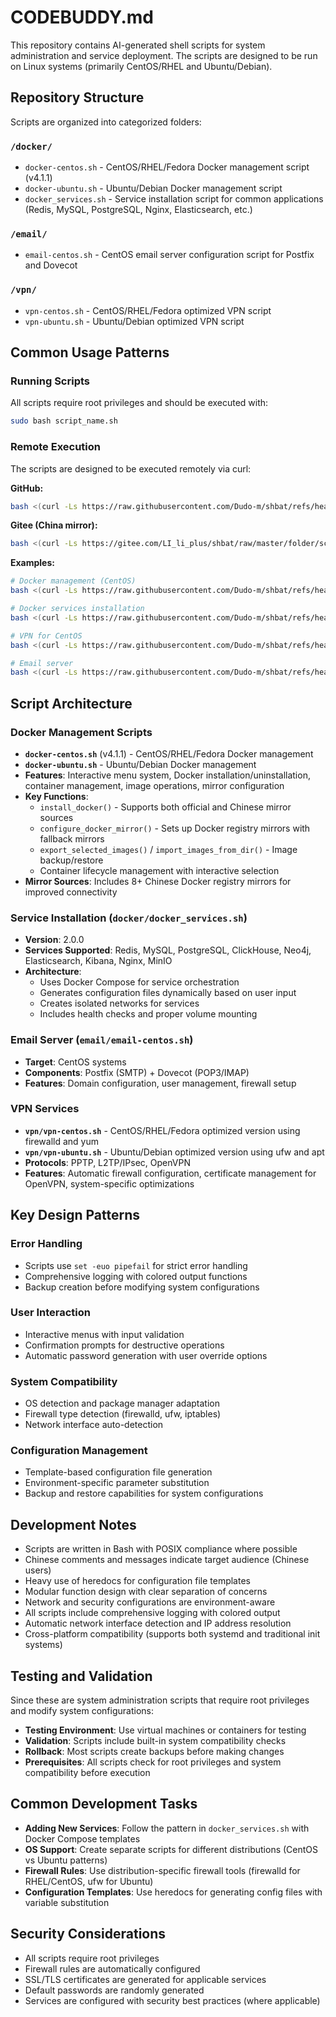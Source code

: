 # CODEBUDDY.md

This repository contains AI-generated shell scripts for system administration and service deployment. The scripts are designed to be run on Linux systems (primarily CentOS/RHEL and Ubuntu/Debian).

## Repository Structure

Scripts are organized into categorized folders:

### `/docker/`
- `docker-centos.sh` - CentOS/RHEL/Fedora Docker management script (v4.1.1)
- `docker-ubuntu.sh` - Ubuntu/Debian Docker management script  
- `docker_services.sh` - Service installation script for common applications (Redis, MySQL, PostgreSQL, Nginx, Elasticsearch, etc.)

### `/email/`
- `email-centos.sh` - CentOS email server configuration script for Postfix and Dovecot

### `/vpn/`
- `vpn-centos.sh` - CentOS/RHEL/Fedora optimized VPN script
- `vpn-ubuntu.sh` - Ubuntu/Debian optimized VPN script

## Common Usage Patterns

### Running Scripts
All scripts require root privileges and should be executed with:
```bash
sudo bash script_name.sh
```

### Remote Execution
The scripts are designed to be executed remotely via curl:

**GitHub:**
```bash
bash <(curl -Ls https://raw.githubusercontent.com/Dudo-m/shbat/refs/heads/master/folder/script_name.sh)
```

**Gitee (China mirror):**
```bash
bash <(curl -Ls https://gitee.com/LI_li_plus/shbat/raw/master/folder/script_name.sh)
```

**Examples:**
```bash
# Docker management (CentOS)
bash <(curl -Ls https://raw.githubusercontent.com/Dudo-m/shbat/refs/heads/master/docker/docker-centos.sh)

# Docker services installation
bash <(curl -Ls https://raw.githubusercontent.com/Dudo-m/shbat/refs/heads/master/docker/docker_services.sh)

# VPN for CentOS
bash <(curl -Ls https://raw.githubusercontent.com/Dudo-m/shbat/refs/heads/master/vpn/vpn-centos.sh)

# Email server
bash <(curl -Ls https://raw.githubusercontent.com/Dudo-m/shbat/refs/heads/master/email/email-centos.sh)
```

## Script Architecture

### Docker Management Scripts
- **`docker-centos.sh`** (v4.1.1) - CentOS/RHEL/Fedora Docker management
- **`docker-ubuntu.sh`** - Ubuntu/Debian Docker management
- **Features**: Interactive menu system, Docker installation/uninstallation, container management, image operations, mirror configuration
- **Key Functions**:
  - `install_docker()` - Supports both official and Chinese mirror sources
  - `configure_docker_mirror()` - Sets up Docker registry mirrors with fallback mirrors
  - `export_selected_images()` / `import_images_from_dir()` - Image backup/restore
  - Container lifecycle management with interactive selection
- **Mirror Sources**: Includes 8+ Chinese Docker registry mirrors for improved connectivity

### Service Installation (`docker/docker_services.sh`)
- **Version**: 2.0.0
- **Services Supported**: Redis, MySQL, PostgreSQL, ClickHouse, Neo4j, Elasticsearch, Kibana, Nginx, MinIO
- **Architecture**: 
  - Uses Docker Compose for service orchestration
  - Generates configuration files dynamically based on user input
  - Creates isolated networks for services
  - Includes health checks and proper volume mounting

### Email Server (`email/email-centos.sh`)
- **Target**: CentOS systems
- **Components**: Postfix (SMTP) + Dovecot (POP3/IMAP)
- **Features**: Domain configuration, user management, firewall setup

### VPN Services
- **`vpn/vpn-centos.sh`** - CentOS/RHEL/Fedora optimized version using firewalld and yum
- **`vpn/vpn-ubuntu.sh`** - Ubuntu/Debian optimized version using ufw and apt
- **Protocols**: PPTP, L2TP/IPsec, OpenVPN
- **Features**: Automatic firewall configuration, certificate management for OpenVPN, system-specific optimizations

## Key Design Patterns

### Error Handling
- Scripts use `set -euo pipefail` for strict error handling
- Comprehensive logging with colored output functions
- Backup creation before modifying system configurations

### User Interaction
- Interactive menus with input validation
- Confirmation prompts for destructive operations
- Automatic password generation with user override options

### System Compatibility
- OS detection and package manager adaptation
- Firewall type detection (firewalld, ufw, iptables)
- Network interface auto-detection

### Configuration Management
- Template-based configuration file generation
- Environment-specific parameter substitution
- Backup and restore capabilities for system configurations

## Development Notes

- Scripts are written in Bash with POSIX compliance where possible
- Chinese comments and messages indicate target audience (Chinese users)
- Heavy use of heredocs for configuration file templates
- Modular function design with clear separation of concerns
- Network and security configurations are environment-aware
- All scripts include comprehensive logging with colored output
- Automatic network interface detection and IP address resolution
- Cross-platform compatibility (supports both systemd and traditional init systems)

## Testing and Validation

Since these are system administration scripts that require root privileges and modify system configurations:

- **Testing Environment**: Use virtual machines or containers for testing
- **Validation**: Scripts include built-in system compatibility checks
- **Rollback**: Most scripts create backups before making changes
- **Prerequisites**: All scripts check for root privileges and system compatibility before execution

## Common Development Tasks

- **Adding New Services**: Follow the pattern in `docker_services.sh` with Docker Compose templates
- **OS Support**: Create separate scripts for different distributions (CentOS vs Ubuntu patterns)
- **Firewall Rules**: Use distribution-specific firewall tools (firewalld for RHEL/CentOS, ufw for Ubuntu)
- **Configuration Templates**: Use heredocs for generating config files with variable substitution

## Security Considerations

- All scripts require root privileges
- Firewall rules are automatically configured
- SSL/TLS certificates are generated for applicable services
- Default passwords are randomly generated
- Services are configured with security best practices (where applicable)